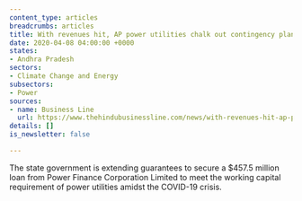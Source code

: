 ```yaml
---
content_type: articles
breadcrumbs: articles
title: With revenues hit, AP power utilities chalk out contingency plan to revive
date: 2020-04-08 04:00:00 +0000
states:
- Andhra Pradesh
sectors:
- Climate Change and Energy
subsectors:
- Power
sources:
- name: Business Line
  url: https://www.thehindubusinessline.com/news/with-revenues-hit-ap-power-utilities-chalk-out-contingency-plan-to-revive/article31262602.ece
details: []
is_newsletter: false

---
```

The state government is extending guarantees to secure a $457.5 million loan from Power Finance Corporation Limited to meet the working capital requirement of power utilities amidst the COVID-19 crisis.
